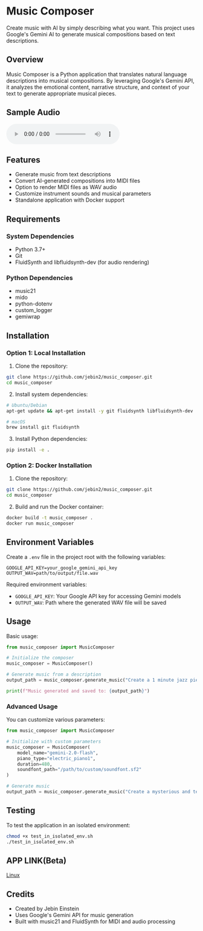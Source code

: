 # Music Composer

Create music with AI by simply describing what you want. This project uses Google's Gemini AI to generate musical compositions based on text descriptions.

## Overview

Music Composer is a Python application that translates natural language descriptions into musical compositions. By leveraging Google's Gemini API, it analyzes the emotional content, narrative structure, and context of your text to generate appropriate musical pieces.

## Sample Audio
<audio controls>
  <source src="output.wav" type="audio/wav">
</audio>


## Features

- Generate music from text descriptions
- Convert AI-generated compositions into MIDI files
- Option to render MIDI files as WAV audio
- Customize instrument sounds and musical parameters
- Standalone application with Docker support

## Requirements

### System Dependencies
- Python 3.7+
- Git
- FluidSynth and libfluidsynth-dev (for audio rendering)

### Python Dependencies
- music21
- mido
- python-dotenv
- custom_logger
- gemiwrap

## Installation

### Option 1: Local Installation

1. Clone the repository:
```bash
git clone https://github.com/jebin2/music_composer.git
cd music_composer
```

2. Install system dependencies:
```bash
# Ubuntu/Debian
apt-get update && apt-get install -y git fluidsynth libfluidsynth-dev

# macOS
brew install git fluidsynth
```

3. Install Python dependencies:
```bash
pip install -e .
```

### Option 2: Docker Installation

1. Clone the repository:
```bash
git clone https://github.com/jebin2/music_composer.git
cd music_composer
```

2. Build and run the Docker container:
```bash
docker build -t music_composer .
docker run music_composer
```

## Environment Variables

Create a `.env` file in the project root with the following variables:

```
GOOGLE_API_KEY=your_google_gemini_api_key
OUTPUT_WAV=path/to/output/file.wav
```

Required environment variables:
- `GOOGLE_API_KEY`: Your Google API key for accessing Gemini models
- `OUTPUT_WAV`: Path where the generated WAV file will be saved

## Usage

Basic usage:

```python
from music_composer import MusicComposer

# Initialize the composer
music_composer = MusicComposer()

# Generate music from a description
output_path = music_composer.generate_music("Create a 1 minute jazz piece that feels like a sunset over the ocean.")

print(f"Music generated and saved to: {output_path}")
```

### Advanced Usage

You can customize various parameters:

```python
from music_composer import MusicComposer

# Initialize with custom parameters
music_composer = MusicComposer(
    model_name="gemini-2.0-flash",
    piano_type="electric_piano1",
    duration=480,
    soundfont_path="/path/to/custom/soundfont.sf2"
)

# Generate music
output_path = music_composer.generate_music("Create a mysterious and tense composition for a horror movie scene.")
```

## Testing

To test the application in an isolated environment:

```bash
chmod +x test_in_isolated_env.sh
./test_in_isolated_env.sh
```

## APP LINK(Beta)

[Linux](https://github.com/jebin2/musiccomposer/releases/download/app-v0.1.0/musiccomposer_0.1.0_amd64.deb)

## Credits

- Created by Jebin Einstein
- Uses Google's Gemini API for music generation
- Built with music21 and FluidSynth for MIDI and audio processing
